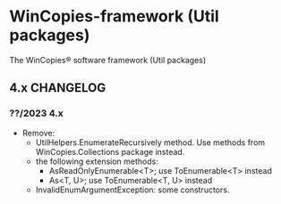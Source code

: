 # WinCopies-framework (Util packages)

The WinCopies® software framework (Util packages)

## 4.x CHANGELOG

### ??/2023 4.x

- Remove:
    - UtilHelpers.EnumerateRecursively method. Use methods from WinCopies.Collections package instead.
    - the following extension methods:
        - AsReadOnlyEnumerable\<T>; use ToEnumerable\<T> instead
        - As\<T, U>; use ToEnumerable\<T, U> instead
    - InvalidEnumArgumentException: some constructors.